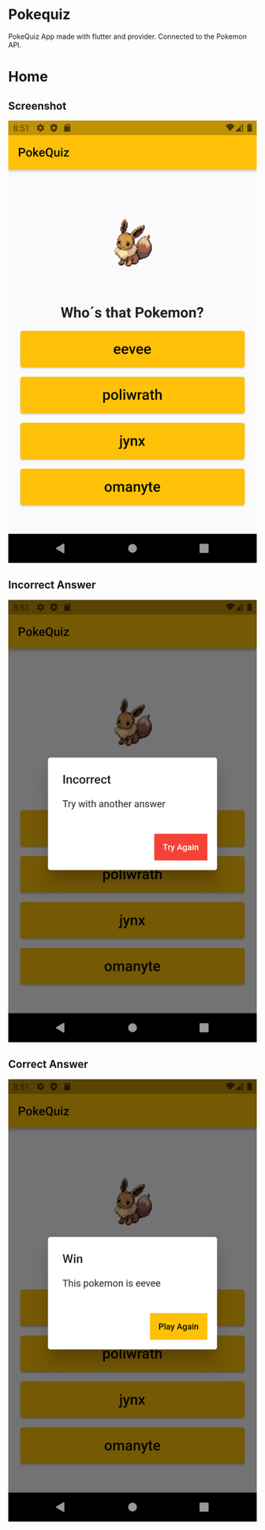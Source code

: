 # Pokequiz

PokeQuiz App made with flutter and provider. Connected to the Pokemon API.

# Home
## Screenshot

![Home](assets/home.png)


## Incorrect Answer

![Incorrect Answer](assets/incorrect_answer.png)

## Correct Answer

![Correct Answer](assets/correct_answer.png)
